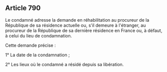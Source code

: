 Article 790
----
Le condamné adresse la demande en réhabilitation au procureur de la République
de sa résidence actuelle ou, s'il demeure à l'étranger, au procureur de la
République de sa dernière résidence en France ou, à défaut, à celui du lieu de
condamnation.

Cette demande précise :

1° La date de la condamnation ;

2° Les lieux où le condamné a résidé depuis sa libération.
